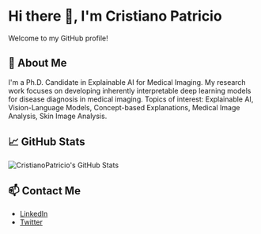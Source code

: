 # Hi there 👋, I'm Cristiano Patricio

Welcome to my GitHub profile!

## 🚀 About Me
I'm a Ph.D. Candidate in Explainable AI for Medical Imaging. My research work focuses on developing inherently interpretable deep learning models for disease diagnosis in medical imaging. Topics of interest: Explainable AI, Vision-Language Models, Concept-based Explanations, Medical Image Analysis, Skin Image Analysis.

## 📈 GitHub Stats
![CristianoPatricio's GitHub Stats](https://github-readme-stats.vercel.app/api?username=CristianoPatricio&show_icons=true&theme=default)

## 📫 Contact Me
- [LinkedIn](https://www.linkedin.com/in/cristiano-patricio)
- [Twitter](https://x.com/cristianopirpat)

<!-- Add more sections or badges as you like! -->

<!--
**CristianoPatricio/CristianoPatricio** is a ✨ _special_ ✨ repository because its `README.md` (this file) appears on your GitHub profile.

Here are some ideas to get you started:

- 🔭 I’m currently working on ...
- 🌱 I’m currently learning ...
- 👯 I’m looking to collaborate on ...
- 🤔 I’m looking for help with ...
- 💬 Ask me about ...
- 📫 How to reach me: ...
- 😄 Pronouns: ...
- ⚡ Fun fact: ...
-->
